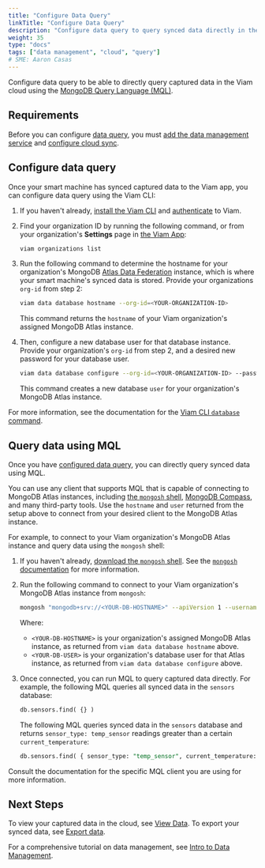 ```yaml
---
title: "Configure Data Query"
linkTitle: "Configure Data Query"
description: "Configure data query to query synced data directly in the cloud."
weight: 35
type: "docs"
tags: ["data management", "cloud", "query"]
# SME: Aaron Casas
---
```


Configure data query to be able to directly query captured data in the Viam cloud using the [MongoDB Query Language (MQL)](https://www.mongodb.com/docs/manual/tutorial/query-documents/).

## Requirements

Before you can configure [data query](../#data-query), you must [add the data management service](/services/data/configure-data-capture/#add-the-data-management-service) and [configure cloud sync](/services/data/configure-cloud-sync/).

## Configure data query

Once your smart machine has synced captured data to the Viam app, you can configure data query using the Viam CLI:

1. If you haven't already, [install the Viam CLI](/manage/cli/#install) and [authenticate](/manage/cli/#authenticate) to Viam.

1. Find your organization ID by running the following command, or from your organization's **Settings** page in [the Viam App](https://app.viam.com/):

   ```sh {class="line-numbers linkable-line-numbers"}
   viam organizations list
   ```

1. Run the following command to determine the hostname for your organization's MongoDB [Atlas Data Federation](https://www.mongodb.com/docs/atlas/data-federation/overview/) instance, which is where your smart machine's synced data is stored.
   Provide your organizations `org-id` from step 2:

   ```sh {class="line-numbers linkable-line-numbers"}
   viam data database hostname --org-id=<YOUR-ORGANIZATION-ID>
   ```

   This command returns the `hostname` of your Viam organization's assigned MongoDB Atlas instance.

1. Then, configure a new database user for that database instance.
   Provide your organization's `org-id` from step 2, and a desired new password for your database user.

   ```sh {class="line-numbers linkable-line-numbers"}
   viam data database configure --org-id=<YOUR-ORGANIZATION-ID> --password=<NEW-DBUSER-PASSWORD>
   ```

   This command creates a new database `user` for your organization's MongoDB Atlas instance.

For more information, see the documentation for the [Viam CLI `database` command](/manage/cli/#data).

## Query data using MQL

Once you have [configured data query](#configure-data-query), you can directly query synced data using MQL.

You can use any client that supports MQL that is capable of connecting to MongoDB Atlas instances, including [the `mongosh` shell](https://www.mongodb.com/docs/mongodb-shell/), [MongoDB Compass](https://www.mongodb.com/docs/compass/current/), and many third-party tools.
Use the `hostname` and `user` returned from the setup above to connect from your desired client to the MongoDB Atlas instance.

For example, to connect to your Viam organization's MongoDB Atlas instance and query data using the `mongosh` shell:

1. If you haven't already, [download the `mongosh` shell](https://www.mongodb.com/try/download/shell).
   See the [`mongosh` documentation](https://www.mongodb.com/docs/mongodb-shell/) for more information.

1. Run the following command to connect to your Viam organization's MongoDB Atlas instance from `mongosh`:

   ```sh {class="line-numbers linkable-line-numbers"}
   mongosh "mongodb+srv://<YOUR-DB-HOSTNAME>" --apiVersion 1 --username <YOUR-DB-USER>
   ```

   Where:

   - `<YOUR-DB-HOSTNAME>` is your organization's assigned MongoDB Atlas instance, as returned from `viam data database hostname` above.
   - `<YOUR-DB-USER>` is your organization's database user for that Atlas instance, as returned from `viam data database configure` above.

1. Once connected, you can run MQL to query captured data directly.
   For example, the following MQL queries all synced data in the `sensors` database:

   ```sql {class="line-numbers linkable-line-numbers"}
   db.sensors.find( {} )
   ```

   The following MQL queries synced data in the `sensors` database and returns `sensor_type: temp_sensor` readings greater than a certain `current_temperature`:

   ```sql {class="line-numbers linkable-line-numbers"}
   db.sensors.find( { sensor_type: "temp_sensor", current_temperature: { $gt: 32 } } )
   ```

Consult the documentation for the specific MQL client you are using for more information.

## Next Steps

To view your captured data in the cloud, see [View Data](/manage/data/view/).
To export your synced data, see [Export data](/manage/data/export/).

For a comprehensive tutorial on data management, see [Intro to Data Management](/tutorials/services/data-management-tutorial/).
